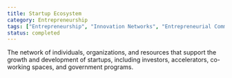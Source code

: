 ```yaml
---
title: Startup Ecosystem
category: Entrepreneurship
tags: ["Entrepreneurship", "Innovation Networks", "Entrepreneurial Community", "Support Services"]
status: completed
---
```

The network of individuals, organizations, and resources that support the growth and development of startups, including investors, accelerators, co-working spaces, and government programs.